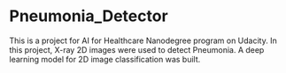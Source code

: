 # Pneumonia_Detector
This is a project for AI for Healthcare Nanodegree program on Udacity. In this project, X-ray 2D images were used to detect Pneumonia.
A deep learning model for 2D image classification was built.
